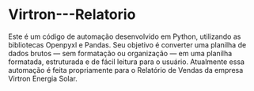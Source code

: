# Virtron---Relatorio
Este é um código de automação desenvolvido em Python, utilizando as bibliotecas Openpyxl e Pandas. Seu objetivo é converter uma planilha de dados brutos — sem formatação ou organização — em uma planilha formatada, estruturada e de fácil leitura para o usuário.
Atualmente essa automação é feita propriamente para o Relatório de Vendas da empresa Virtron Energia Solar.
